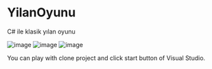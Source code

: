 # YilanOyunu
C# ile klasik yılan oyunu

![image](https://user-images.githubusercontent.com/72551126/211203985-cf7af335-881b-4cde-9a19-cd73de654b50.png)
![image](https://user-images.githubusercontent.com/72551126/211204021-10215d20-9da2-4c84-a985-8e99da5422a3.png)
![image](https://user-images.githubusercontent.com/72551126/211204048-1d7be4b9-4805-4bd5-abdb-2e908b9b2ff8.png)

You can play with clone project and click start button of Visual Studio.
